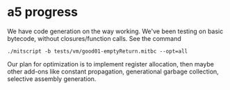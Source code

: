 # a5 progress

We have code generation on the way working. We've been testing on basic bytecode, without closures/function calls. See the command

    ./mitscript -b tests/vm/good01-emptyReturn.mitbc --opt=all

Our plan for optimization is to implement register allocation, then maybe other add-ons like constant propagation, generational garbage collection, selective assembly generation.
